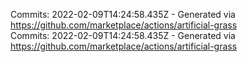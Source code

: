 Commits: 2022-02-09T14:24:58.435Z - Generated via https://github.com/marketplace/actions/artificial-grass
<br>
Commits: 2022-02-09T14:24:58.435Z - Generated via https://github.com/marketplace/actions/artificial-grass
<br>
